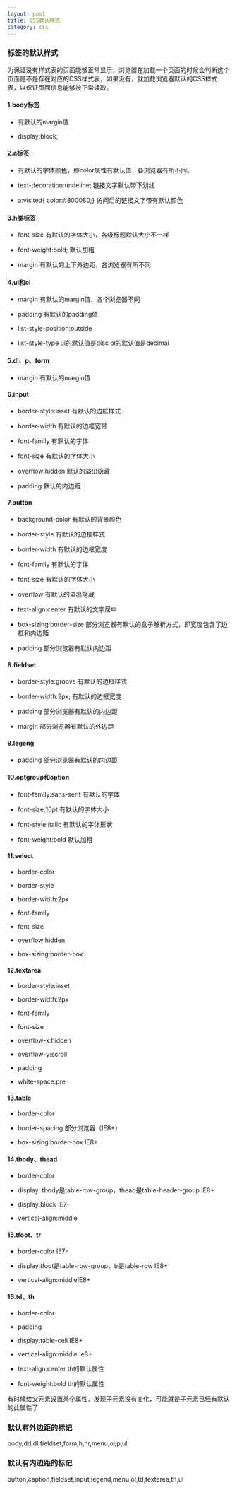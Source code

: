 ```yaml
---
layout: post
title: CSS默认样式
category: css
---
```

### 标签的默认样式

为保证没有样式表的页面能够正常显示，浏览器在加载一个页面的时候会判断这个页面是不是存在对应的CSS样式表，如果没有，就加载浏览器默认的CSS样式表，以保证页面信息能够被正常读取。

#### 1.body标签

* 有默认的margin值

* display:block;

#### 2.a标签

* 有默认的字体颜色，即color属性有默认值，各浏览器有所不同。

* text-decoration:undeline; 链接文字默认带下划线

* a:visited{ color:#800080;} 访问后的链接文字带有默认颜色

#### 3.h类标签

* font-size 有默认的字体大小，各级标题默认大小不一样

* font-weight:bold; 默认加粗
 
* margin 有默认的上下外边距，各浏览器有所不同

#### 4.ul和ol

* margin 有默认的margin值，各个浏览器不同

* padding 有默认的padding值

* list-style-position:outside

* list-style-type  ul的默认值是disc ol的默认值是decimal

#### 5.dl、p、form

* margin 有默认的margin值

#### 6.input

* border-style:inset 有默认的边框样式

* border-width 有默认的边框宽带

* font-family 有默认的字体

* font-size 有默认的字体大小

* overflow:hidden 默认的溢出隐藏

* padding 默认的内边距

#### 7.button

* background-color 有默认的背景颜色

* border-style 有默认的边框样式

* border-width 有默认的边框宽度

* font-family 有默认的字体

* font-size 有默认的字体大小

* overflow 有默认的溢出隐藏

* text-align:center 有默认的文字居中

* box-sizing:border-size 部分浏览器有默认的盒子解析方式，即宽度包含了边框和内边距

* padding 部分浏览器有默认内边距

#### 8.fieldset

* border-style:groove 有默认的边框样式

* border-width:2px; 有默认的边框宽度

* padding 部分浏览器有默认的内边距

* margin 部分浏览器有默认的外边距

#### 9.legeng

* padding 部分浏览器有默认的内边距

#### 10.optgroup和option

* font-family:sans-serif 有默认的字体

* font-size:10pt 有默认的字体大小

* font-style:italic 有默认的字体形状

* font-weight:bold 默认加粗

#### 11.select

* border-color 

* border-style

* border-width:2px

* font-family

* font-size

* overflow:hidden

* box-sizing:border-box

#### 12.textarea

* border-style:inset

* border-width:2px

* font-family

* font-size

* overflow-x:hidden

* overflow-y:scroll

* padding

* white-space:pre

#### 13.table

* border-color

* border-spacing 部分浏览器（IE8+）

* box-sizing:border-box IE8+

#### 14.tbody、thead

* border-color

* display: tbody是table-row-group，thead是table-header-group IE8+

* display:block IE7-

* vertical-align:middle

#### 15.tfoot、tr

* border-color IE7-

* display:tfoot是table-row-group，tr是table-row IE8+

* vertical-align:middleIE8+

#### 16.td、th

* border-color

* padding

* display:table-cell IE8+

* vertical-align:middle Ie8+

* text-align:center  th的默认属性

* font-weight:bold th的默认属性

有时候给父元素设置某个属性，发现子元素没有变化，可能就是子元素已经有默认的此属性了

### 默认有外边距的标记

body,dd,dl,fieldset,form,h,hr,menu,ol,p,ul

### 默认有内边距的标记

button,caption,fieldset,input,legend,menu,ol,td,texterea,th,ul

